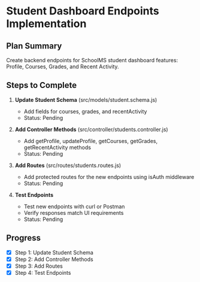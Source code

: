 # Student Dashboard Endpoints Implementation

## Plan Summary
Create backend endpoints for SchoolMS student dashboard features: Profile, Courses, Grades, and Recent Activity.

## Steps to Complete

1. **Update Student Schema** (src/models/student.schema.js)
   - Add fields for courses, grades, and recentActivity
   - Status: Pending

2. **Add Controller Methods** (src/controller/students.controller.js)
   - Add getProfile, updateProfile, getCourses, getGrades, getRecentActivity methods
   - Status: Pending

3. **Add Routes** (src/routes/students.routes.js)
   - Add protected routes for the new endpoints using isAuth middleware
   - Status: Pending

4. **Test Endpoints**
   - Test new endpoints with curl or Postman
   - Verify responses match UI requirements
   - Status: Pending

## Progress
- [x] Step 1: Update Student Schema
- [x] Step 2: Add Controller Methods
- [x] Step 3: Add Routes
- [x] Step 4: Test Endpoints
